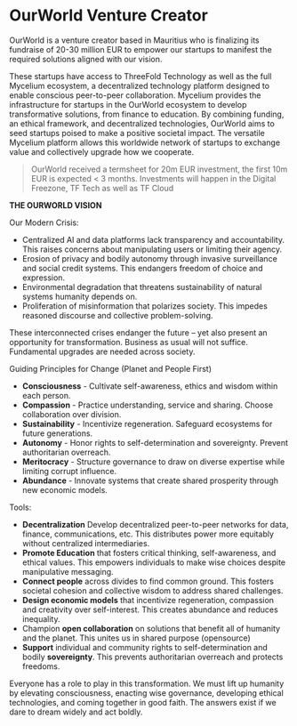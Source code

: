# OurWorld Venture Creator

OurWorld is a venture creator based in Mauritius who is finalizing its fundraise of 20-30 million EUR to empower our startups to manifest the required solutions aligned with our vision. 

These startups have access to ThreeFold Technology as well as the full Mycelium ecosystem, a decentralized technology platform designed to enable conscious peer-to-peer collaboration. Mycelium provides the infrastructure for startups in the OurWorld ecosystem to develop transformative solutions, from finance to education. By combining funding, an ethical framework, and decentralized technologies, OurWorld aims to seed startups poised to make a positive societal impact. The versatile Mycelium platform allows this worldwide network of startups to exchange value and collectively upgrade how we cooperate.

> OurWorld received a termsheet for 20m EUR investment, the first 10m EUR is expected < 3 months. Investments will happen in the Digital Freezone, TF Tech as well as TF Cloud

**THE OURWORLD VISION**

Our Modern Crisis:

* Centralized AI and data platforms lack transparency and accountability. 
This raises concerns about manipulating users or limiting their agency.
* Erosion of privacy and bodily autonomy through invasive surveillance and social credit systems. This endangers freedom of choice and expression.
* Environmental degradation that threatens sustainability of natural systems humanity depends on.
* Proliferation of misinformation that polarizes society. This impedes reasoned discourse and collective problem-solving.

These interconnected crises endanger the future – yet also present an opportunity for transformation. Business as usual will not suffice. Fundamental upgrades are needed across society.

Guiding Principles for Change (Planet and People First)

* **Consciousness** - Cultivate self-awareness, ethics and wisdom within each person.
* **Compassion** - Practice understanding, service and sharing. Choose collaboration over division. 
* **Sustainability** - Incentivize regeneration. Safeguard ecosystems for future generations. 
* **Autonomy** - Honor rights to self-determination and sovereignty. Prevent authoritarian overreach.
* **Meritocracy** - Structure governance to draw on diverse expertise while limiting corrupt influence.
* **Abundance** - Innovate systems that create shared prosperity through new economic models. 


Tools:

* **Decentralization** Develop decentralized peer-to-peer networks for data, finance, communications, etc. This distributes power more equitably without centralized intermediaries.
* **Promote Education** that fosters critical thinking, self-awareness, and ethical values. This empowers individuals to make wise choices despite manipulative messaging.
* **Connect people** across divides to find common ground. This fosters societal cohesion and collective wisdom to address shared challenges.
* **Design economic models** that incentivize regeneration, compassion and creativity over self-interest. This creates abundance and reduces inequality.
* Champion **open collaboration** on solutions that benefit all of humanity and the planet. This unites us in shared purpose (opensource)
* **Support** individual and community rights to self-determination and bodily **sovereignty**. This prevents authoritarian overreach and protects freedoms.

Everyone has a role to play in this transformation. We must lift up humanity by elevating consciousness, enacting wise governance, developing ethical technologies, and coming together in good faith. The answers exist if we dare to dream widely and act boldly.

